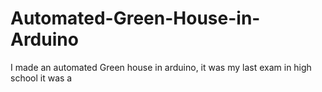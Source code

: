 # Automated-Green-House-in-Arduino
I made an automated Green house in arduino, it was my last exam in high school it was a
